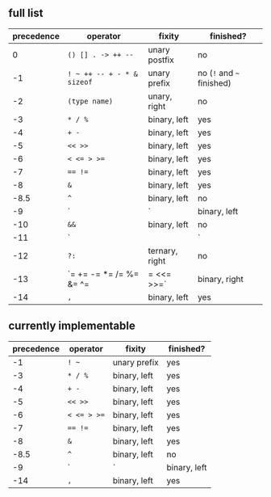 ## full list

| precedence | operator | fixity | finished? |
 --- | --- | --- | ---
| 0 | `() [] . -> ++ --` | unary postfix | no |
| -1 | `! ~ ++ -- + - * & sizeof` | unary prefix | no (`!` and `~` finished) |
| -2 | `(type name)` | unary, right | no |
| -3 | `* / %` | binary, left | yes |
| -4 | `+ -` | binary, left | yes |
| -5 | `<< >>` | binary, left | yes |
| -6 | `< <= > >=` | binary, left | yes |
| -7 | `== !=` | binary, left | yes |
| -8 | `&` | binary, left | yes |
| -8.5 | `^` | binary, left | no |
| -9 | `|` | binary, left| yes |
| -10 | `&&` | binary, left | no |
| -11 | `||` | binary, left | no |
| -12 | `?:` | ternary, right | no |
| -13 | `= += -= *= /= %= &= ^= |= <<= >>=` | binary, right | no |
| -14 | `,` | binary, left | yes |


## currently implementable

| precedence | operator | fixity | finished? |
 --- | --- | --- | ---
| -1 | `! ~ ` | unary prefix | yes |
| -3 | `* / %` | binary, left | yes |
| -4 | `+ -` | binary, left | yes |
| -5 | `<< >>` | binary, left | yes |
| -6 | `< <= > >=` | binary, left | yes |
| -7 | `== !=` | binary, left | yes |
| -8 | `&` | binary, left | yes |
| -8.5 | `^` | binary, left | no |
| -9 | `|` | binary, left| yes |
| -14 | `,` | binary, left | yes |
